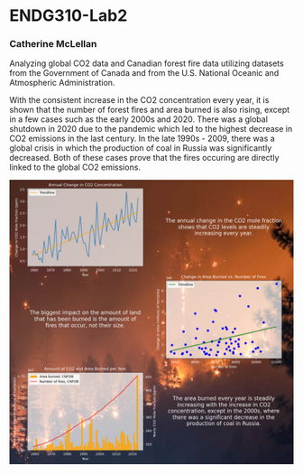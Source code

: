 # ENDG310-Lab2
### Catherine McLellan

Analyzing global CO2 data and Canadian forest fire data utilizing datasets from the Government of Canada and from the U.S. National Oceanic and Atmospheric Administration.

With the consistent increase in the CO2 concentration every year, it is shown that the number of forest fires and area burned is also rising, except in a few cases such as the early 2000s and 2020. There was a global shutdown in 2020 due to the pandemic which led to the highest decrease in CO2 emissions in the last century. In the late 1990s - 2009, there was a global crisis in which the production of coal in Russia was significantly decreased. Both of these cases prove that the fires occuring are directly linked to the global CO2 emissions.

![Lab 2 Infographic](infographic.png)